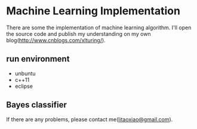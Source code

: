 # Machine Learning Implementation
There are some the implementation of machine learning algorithm. I'll open the source code and publish my understanding on my own blog(http://www.cnblogs.com/xlturing/). 

## run environment
* unbuntu
* c++11
* eclipse

## Bayes classifier

If there are any problems, please contact me(litaoxiao@gmail.com).
